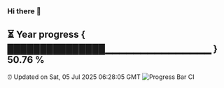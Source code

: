 ### Hi there 👋
⏳ Year progress { ███████████████▁▁▁▁▁▁▁▁▁▁▁▁▁▁▁ } 50.76 %
---
⏰ Updated on Sat, 05 Jul 2025 06:28:05 GMT
![Progress Bar CI](https://github.com/liununu/liununu/workflows/Progress%20Bar%20CI/badge.svg)
